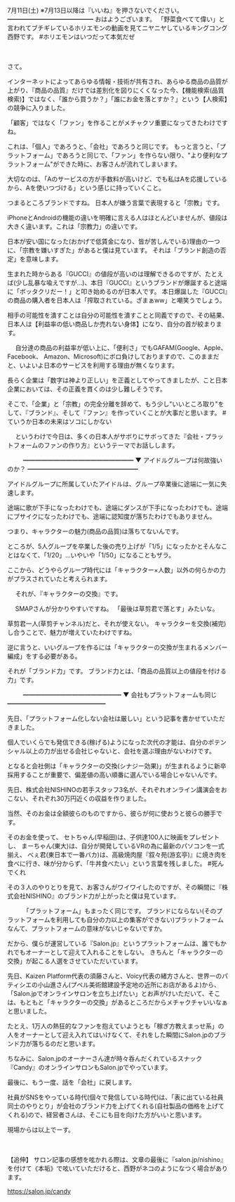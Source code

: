 7月11日(土) ※7月13日以降は『いいね』を押さないでください。
━━━━━━━━━━━━━━
おはようございます。
「野菜食べてて偉い」と言われてブチギレているホリエモンの動画を見てニヤニヤしているキングコング西野です。
#ホリエモンはいつだって本気だぜ

　

さて。

インターネットによってあらゆる情報・技術が共有され、あらゆる商品の品質が上がり、『商品の品質』だけでは差別化を図りにくくなった今、【機能検索(品質検索)】ではなく、「誰から買うか？」「誰にお金を落とすか？」という【人検索】の競争に入りました。

「顧客」ではなく「ファン」を作ることがメチャクソ重要になってきたわけですね。

これは、「個人」であろうと、「会社」であろうと同じです。
もっと言うと、「プラットフォーム」であろうと同じで、「ファン」を作らない限り、"より便利なプラットフォーム"ができた時に、お客さんが流れてしまいます。

大切なのは、「Aのサービスの方が手数料が高いけど、でも私はAを応援しているから、Aを使いつづける」という感じに持っていくこと。

つまるところブランドですね。
日本人が嫌う言葉で表現すると「宗教」です。

iPhoneとAndroidの機能の違いを明確に言える人はほとんどいませんが、値段は大きく違います。これは「宗教力」の違いです。

日本が安い国になった(おかげで低賃金になり、皆が苦しんでいる)理由の一つに、「宗教を嫌いすぎた」があると僕は見ています。
それは「ブランド創造の否定」を意味します。

生まれた時からある『GUCCI』の値段が高いのは理解できるのですが、たとえば(少し乱暴な喩えですが…)、本日『GUCCI』というブランドが爆誕すると途端に「ボッタクリだー！」と叩き始めるのが日本人です。
本日爆誕した『GUCCI』の商品の購入者を日本人は「搾取されている。ざまぁww」と嘲笑うでしょう。

相手の可能性を潰すことは自分の可能性を潰すことと同義ですので、その結果、日本人は【利益率の低い商品しか売れない身体】になり、自分の首が絞まります。

　
自分達の商品の利益率が低い上に、「便利さ」でもGAFAM(Google、Apple、Facebook、
Amazon、Microsoft)にボロ負けしておりますので、このままだと、いよいよ日本のサービスを利用する理由が無くなります。

長らく企業は「数字は神より正しい」を正義としてやってきましたが、こと日本企業においては、その正義を貫くのは少し難しそうです。

そこで、「企業」と「宗教」の完全分離を辞めて、もう少し"いいところ取り"をして、『ブランド』、そして『ファン』を作っていくことが大事だと思います。
#ていうか日本の未来はソコにしかない

　
というわけで今日は、多くの日本人がサボりにサボってきた『会社・プラットフォームのファンの作り方』というテーマでお話しします。

　
　
━━━━━━━━━━━━━━━━━━
▼ アイドルグループは何故強いのか？
━━━━━━━━━━━━━━━━━━

アイドルグループに所属していたアイドルは、グループ卒業後に途端に一気に失速します。

途端に歌が下手になったわけでも、途端にダンスが下手になったわけでも、途端にブサイクになったわけでも、途端に認知度が落ちたわけでもありません。

つまり、キャラクターの魅力(商品の品質)は落ちてないんです。

ところが、5人グループを卒業した後の売り上げが「1/5」になったかとそんなことはなくて、「1/20」…いやいや「1/50」になることもザラ。

ここから、どうやらグループ時代には「キャラクター×人数」以外の何らかの力がプラスされていたと考えられます。

　
それが、『キャラクターの交換』です。

　
SMAPさんが分かりやすいですね。
「最後は草剪君で落とす」みたいな。

草剪君一人(草剪チャンネル)だと、それが使えない。
キャラクターを交換(補完)し合うことで、魅力が増えていたわけですね。

逆に言うと、いいグループを作るには「キャラクターの交換が生まれるメンバー編成」をする必要がある。

それが「ブランド力」です。
ブランド力とは、「商品の品質以上の値段を付ける力」です。

　
　
━━━━━━━━━━━━━━━━
▼ 会社もプラットフォームも同じ
━━━━━━━━━━━━━━━━

先日、「プラットフォーム化しない会社は厳しい」という記事を書かせていただきました。

個人でいくらでも発信できる(稼げる)ようになった次代の才能は、自分のポテンシャル以上の力が出せる会社じゃないと、会社を選ぶ理由がないわけです。

となると会社側は「キャラクターの交換(シナジー効果)」が生まれるように新卒採用することが重要で、偏差値の高い順番に選んでいる場合じゃないんです。

先日、株式会社NISHINOの若手スタッフ3名が、それぞれオンライン講演会をおこない、それぞれ30万円近くの収益を作りました。

当然、そのお金は全額彼らのものですから、彼らが何に使おうと彼らの勝手です。

そのお金を使って、
セトちゃん(早稲田)は、子供達100人に映画をプレゼントし、
まーちゃん(東大)は、自分が開発しているVRの為に最新のパソコンを一式揃え、
べぇ君(東日本で一番バカ)は、高級焼肉屋『叙々苑(游玄亭)』に焼き肉を食べに行き、味が分からず、「牛丼食べたい」という言葉を残しました。
#死んでくれ

その３人のやりとりを見て、お客さんがワイワイしたのですが、その瞬間に『株式会社NISHINO』のブランド力が上がったと僕は見ています。

　
　
「プラットフォーム」もまったく同じです。
ブランドにならない(そのプラットフォームを利用しても自分の力以上の集客ができない)プラットフォームなんて、プラットフォームの意味がないじゃないですか。

だから、僕らが運営している『Salon.jp』というプラットフォームは、誰でもかれでもオーナーとして迎えて入れることをしない。
きちんと「キャラクターの交換」が起こる人選をさせていただいています。

先日、Kaizen Platform代表の須藤さんと、Voicy代表の緒方さんと、世界一のパティシエの小山進さん(プペル美術館建設予定地の近所にお店があるよ)から、「Salon.jpでオンラインサロンを立ち上げたい」とお声がけいただいて、そこは、もともと「キャラクターの交換」があるところだからメチャクチャいいなぁと思いました。

たとえ、1万人の熱狂的なファンを抱えていようとも「稼ぎ方教えまっせ系」の人をオーナーとして迎え入れてはいけなくて、それをした瞬間にSalon.jpのブランド力が落ちるのだと思います。

ちなみに、Salon.jpのオーナーさん達が時々呑んだくれているスナック『Candy』のオンラインサロンもSalon.jpでやっています。

最後に、もう一度、話を「会社」に戻します。

社員がSNSをやっている時代(個々で発信している時代)は、「表に出ている社員同士のやりとり」が会社のブランド力を上げてくれる(自社製品の価格を上げてくれる)ので、経営者さんは、そこにも目を向けた方がいいと思います。
　

現場からは以上でーす。

　
　

【追伸】
サロン記事の感想を呟かれる際は、文章の最後に『salon.jp/nishino』を付けて《本垢》で呟いていただけると、西野がネコのようになつく場合があります。

https://salon.jp/candy
